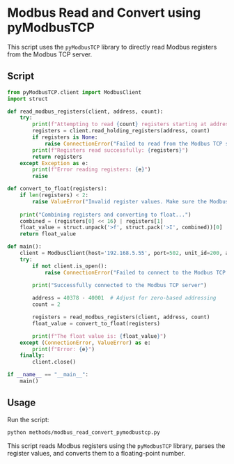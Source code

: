 
# Modbus Read and Convert using pyModbusTCP

This script uses the `pyModbusTCP` library to directly read Modbus registers from the Modbus TCP server.

## Script

```python
from pyModbusTCP.client import ModbusClient
import struct

def read_modbus_registers(client, address, count):
    try:
        print(f"Attempting to read {count} registers starting at address {address}...")
        registers = client.read_holding_registers(address, count)
        if registers is None:
            raise ConnectionError("Failed to read from the Modbus TCP server.")
        print(f"Registers read successfully: {registers}")
        return registers
    except Exception as e:
        print(f"Error reading registers: {e}")
        raise

def convert_to_float(registers):
    if len(registers) < 2:
        raise ValueError("Invalid register values. Make sure the Modbus server is returning the correct data.")
    
    print("Combining registers and converting to float...")
    combined = (registers[0] << 16) | registers[1]
    float_value = struct.unpack('>f', struct.pack('>I', combined))[0]
    return float_value

def main():
    client = ModbusClient(host='192.168.5.55', port=502, unit_id=200, auto_open=True)
    try:
        if not client.is_open():
            raise ConnectionError("Failed to connect to the Modbus TCP server.")
        
        print("Successfully connected to the Modbus TCP server")

        address = 40378 - 40001  # Adjust for zero-based addressing
        count = 2

        registers = read_modbus_registers(client, address, count)
        float_value = convert_to_float(registers)

        print(f"The float value is: {float_value}")
    except (ConnectionError, ValueError) as e:
        print(f"Error: {e}")
    finally:
        client.close()

if __name__ == "__main__":
    main()
```

## Usage

Run the script:

```sh
python methods/modbus_read_convert_pymodbustcp.py
```

This script reads Modbus registers using the `pyModbusTCP` library, parses the register values, and converts them to a floating-point number.
